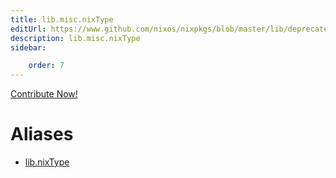```yaml
---
title: lib.misc.nixType
editUrl: https://www.github.com/nixos/nixpkgs/blob/master/lib/deprecated.nix#L282C13
description: lib.misc.nixType
sidebar:

    order: 7
---
```


<a href="https://www.github.com/nixos/nixpkgs/blob/master/lib/deprecated.nix#L282C13">Contribute Now!</a>


# Aliases

- [lib.nixType](/nix-doc-comments/reference/lib/lib-nixType)


